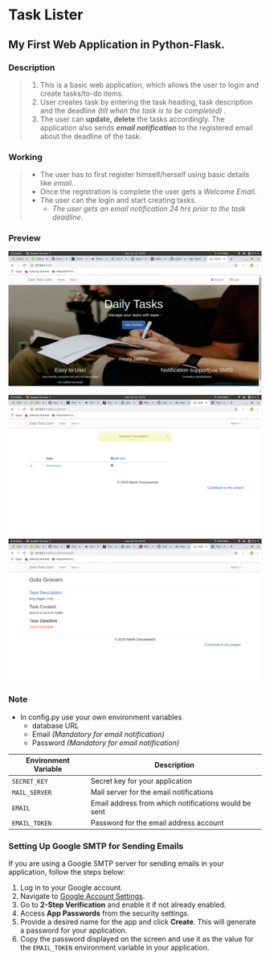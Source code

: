 # Task Lister
## My First Web Application in Python-Flask.
### Description
> 1. This is a basic web application, which allows the user to login and create tasks/to-do items.
> 2. User creates task by entering the task heading, task description and the deadline *(till when the task is to be completed)* . 
> 3. The user can **update, delete** the tasks accordingly. The application also sends ***email notification*** to the registered email about the deadline of the task. 


### Working
> - The user has to first register himself/herself using basic details like *email*.
> - Once the registration is complete the user gets a *Welcome Email*.
> - The user can the login and start creating tasks.
>     - *The user gets an email notification 24 hrs prior to the task deadline*.

### Preview
![Home Page](home.png "Home Page")
![New Task](task_new.png "New Task")
![Task](task.png "Task")


### Note
- In config.py use your own environment variables
    - database URL
    - Email  *(Mandatory for email notification)*
    - Password  *(Mandatory for email notification)*

| **Environment Variable** | **Description**                                       |
|---------------------------|-------------------------------------------------------|
| `SECRET_KEY`              | Secret key for your application                      |
| `MAIL_SERVER`             | Mail server for the email notifications              |
| `EMAIL`                   | Email address from which notifications would be sent |
| `EMAIL_TOKEN`             | Password for the email address account               |

### Setting Up Google SMTP for Sending Emails

If you are using a Google SMTP server for sending emails in your application, follow the steps below:

1. Log in to your Google account.
2. Navigate to [Google Account Settings](https://myaccount.google.com).
3. Go to **2-Step Verification** and enable it if not already enabled.
4. Access **App Passwords** from the security settings.
5. Provide a desired name for the app and click **Create**. This will generate a password for your application.
6. Copy the password displayed on the screen and use it as the value for the `EMAIL_TOKEN` environment variable in your application.
